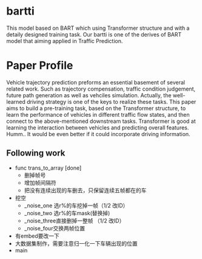 # bartti

This model based on BART which using Transformer structure and with a detaily designed training task.
Our bartti is one of the derives of BART model that aiming applied in Traffic Prediction.

# Paper Profile
Vehicle trajectory prediction preforms an essential basement of several related work. Such as trajectory compensation, traffic condition judgement, future path generation as well as vehciles simulation. Actually, the well-learned driving strategy is one of the keys to realize these tasks. This paper aims to build a pre-training task, based on the Transformer structure, to learn the performance of vehicles in different traffic flow states, and then connect to the above-mentioned downstream tasks. Transformer is good at learning the interaction between vehicles and predicting overall features.  Humm.. It would be even better if it could incorporate driving information.

## Following work
- func trans_to_array [done]
  - 删掉帧号
  - 增加帧间隔符
  - 把没有连续出现的车删去，只保留连续五帧都在的车
- 挖空
  - _noise_one 选r%的车挖掉一帧（1/2 改ID）
  - _noise_two 选r%的车mask(替换掉)
  - _noise_three直接删掉一整帧 （1/2 改ID）
  - _noise_four交换两帧位置
- 有embed要改一下
- 大数据集制作，需要注意归一化一下车辆出现的位置
- main
